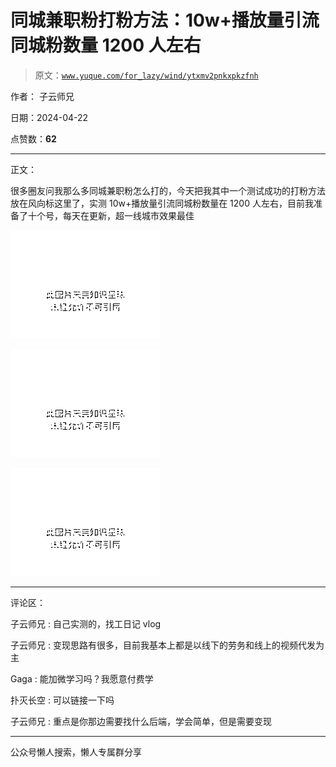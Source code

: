 # 同城兼职粉打粉方法：10w+播放量引流同城粉数量 1200 人左右

> 原文：[`www.yuque.com/for_lazy/wind/ytxmv2pnkxpkzfnh`](https://www.yuque.com/for_lazy/wind/ytxmv2pnkxpkzfnh)

作者： 子云师兄

日期：2024-04-22

点赞数：**62**

* * *

正文：

很多圈友问我那么多同城兼职粉怎么打的，今天把我其中一个测试成功的打粉方法放在风向标这里了，实测 10w+播放量引流同城粉数量在 1200 人左右，目前我准备了十个号，每天在更新，超一线城市效果最佳

![](img/d93dfd956f29e3185b350362b11a012c.png)

![](img/fcfc5cd5942aa37e37acbc899493c34b.png)

![](img/accf560b5b9ba1ed5aa85cd1847afcf2.png)

* * *

评论区：

子云师兄 : 自己实测的，找工日记 vlog

子云师兄 : 变现思路有很多，目前我基本上都是以线下的劳务和线上的视频代发为主

Gaga : 能加微学习吗？我愿意付费学

扑灭长空 : 可以链接一下吗

子云师兄 : 重点是你那边需要找什么后端，学会简单，但是需要变现

* * *

公众号懒人搜索，懒人专属群分享
